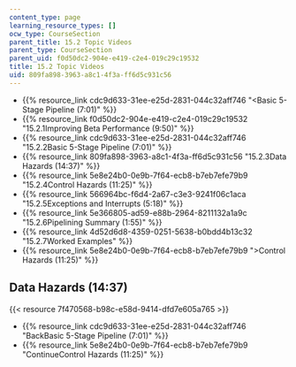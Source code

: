 ```yaml
---
content_type: page
learning_resource_types: []
ocw_type: CourseSection
parent_title: 15.2 Topic Videos
parent_type: CourseSection
parent_uid: f0d50dc2-904e-e419-c2e4-019c29c19532
title: 15.2 Topic Videos
uid: 809fa898-3963-a8c1-4f3a-ff6d5c931c56
---
```


*   {{% resource_link cdc9d633-31ee-e25d-2831-044c32aff746 "\<Basic 5-Stage Pipeline (7:01)" %}}
*   {{% resource_link f0d50dc2-904e-e419-c2e4-019c29c19532 "15.2.1Improving Beta Performance (9:50)" %}}
*   {{% resource_link cdc9d633-31ee-e25d-2831-044c32aff746 "15.2.2Basic 5-Stage Pipeline (7:01)" %}}
*   {{% resource_link 809fa898-3963-a8c1-4f3a-ff6d5c931c56 "15.2.3Data Hazards (14:37)" %}}
*   {{% resource_link 5e8e24b0-0e9b-7f64-ecb8-b7eb7efe79b9 "15.2.4Control Hazards (11:25)" %}}
*   {{% resource_link 566964bc-f6d4-2a67-c3e3-9241f06c1aca "15.2.5Exceptions and Interrupts (5:18)" %}}
*   {{% resource_link 5e366805-ad59-e88b-2964-8211132a1a9c "15.2.6Pipelining Summary (1:55)" %}}
*   {{% resource_link 4d52d6d8-4359-0251-5638-b0bdd4b13c32 "15.2.7Worked Examples" %}}
*   {{% resource_link 5e8e24b0-0e9b-7f64-ecb8-b7eb7efe79b9 "\>Control Hazards (11:25)" %}}

Data Hazards (14:37)
--------------------

{{< resource 7f470568-b98c-e58d-9414-dfd7e605a765 >}}

*   {{% resource_link cdc9d633-31ee-e25d-2831-044c32aff746 "BackBasic 5-Stage Pipeline (7:01)" %}}
*   {{% resource_link 5e8e24b0-0e9b-7f64-ecb8-b7eb7efe79b9 "ContinueControl Hazards (11:25)" %}}